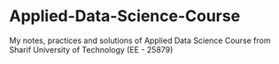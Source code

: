 # Applied-Data-Science-Course
My notes, practices and solutions of Applied Data Science Course from Sharif University of Technology (EE - 25879)
